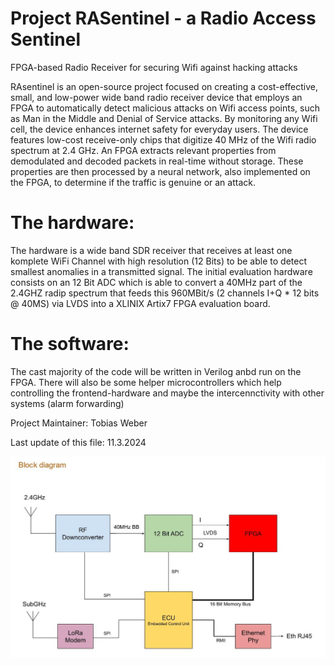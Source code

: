 # Project RASentinel - a Radio Access Sentinel
FPGA-based Radio Receiver for securing Wifi against hacking attacks

RAsentinel is an open-source project focused on creating a cost-effective, small, and low-power wide band radio receiver device that employs an FPGA to automatically detect malicious attacks on Wifi access points, such as Man in the Middle and Denial of Service attacks. By monitoring any Wifi cell, the device enhances internet safety for everyday users.
The device features low-cost receive-only chips that digitize 40 MHz of the Wifi radio spectrum at 2.4 GHz. An FPGA extracts relevant properties from demodulated and decoded packets in real-time without storage. These properties are then processed by a neural network, also implemented on the FPGA, to determine if the traffic is genuine or an attack.

# The hardware:

The hardware is a wide band SDR receiver that receives at least one komplete WiFi Channel with high resolution (12 Bits) to be able to detect smallest anomalies in a transmitted signal. The initial evaluation hardware consists on an 12 Bit ADC which is able to convert a 40MHz part of the 2.4GHZ radip spectrum that feeds this 960MBit/s (2 channels I+Q * 12 bits @ 40MS) via LVDS into a XLINIX Artix7 FPGA evaluation board.

# The software:

The cast majority of the code will be written in Verilog anbd run on the FPGA. There will also be some helper microcontrollers which help controlling the frontend-hardware and maybe the intercennctivity with other systems (alarm forwarding)

Project Maintainer: Tobias Weber

Last update of this file: 11.3.2024


![Alt text](/RAsentinel-Blockdiagram.JPG "Optional title")
